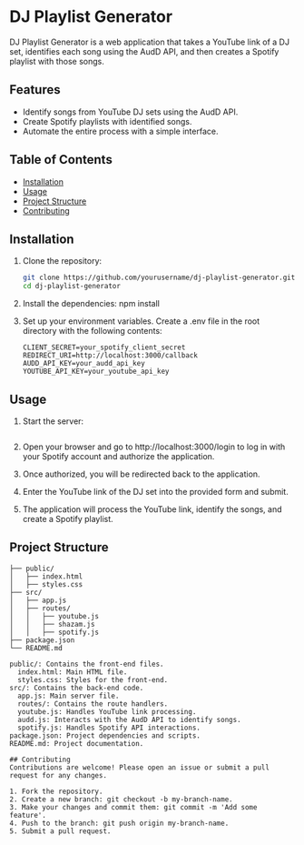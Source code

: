 # DJ Playlist Generator

DJ Playlist Generator is a web application that takes a YouTube link of a DJ set, identifies each song using the AudD API, and then creates a Spotify playlist with those songs.

## Features

- Identify songs from YouTube DJ sets using the AudD API.
- Create Spotify playlists with identified songs.
- Automate the entire process with a simple interface.

## Table of Contents

- [Installation](#installation)
- [Usage](#usage)
- [Project Structure](#project-structure)
- [Contributing](#contributing)

## Installation

1. Clone the repository:
   ```sh
   git clone https://github.com/yourusername/dj-playlist-generator.git
   cd dj-playlist-generator

2. Install the dependencies:
   npm install

3. Set up your environment variables. Create a .env file in the root directory with the following contents:
   ```CLIENT_ID=your_spotify_client_id
   CLIENT_SECRET=your_spotify_client_secret
   REDIRECT_URI=http://localhost:3000/callback
   AUDD_API_KEY=your_audd_api_key
   YOUTUBE_API_KEY=your_youtube_api_key

## Usage

1. Start the server:
   ```node src/app.js

2. Open your browser and go to http://localhost:3000/login to log in with your Spotify account and authorize the application.

3. Once authorized, you will be redirected back to the application.

4. Enter the YouTube link of the DJ set into the provided form and submit.

5. The application will process the YouTube link, identify the songs, and create a Spotify playlist.

## Project Structure
```dj-playlist-generator/
├── public/
│   ├── index.html
│   ├── styles.css
├── src/
│   ├── app.js
│   ├── routes/
│   │   ├── youtube.js
│   │   ├── shazam.js
│   │   ├── spotify.js
├── package.json
└── README.md

public/: Contains the front-end files.
  index.html: Main HTML file.
  styles.css: Styles for the front-end.
src/: Contains the back-end code.
  app.js: Main server file.
  routes/: Contains the route handlers.
  youtube.js: Handles YouTube link processing.
  audd.js: Interacts with the AudD API to identify songs.
  spotify.js: Handles Spotify API interactions.
package.json: Project dependencies and scripts.
README.md: Project documentation.

## Contributing
Contributions are welcome! Please open an issue or submit a pull request for any changes.

1. Fork the repository.
2. Create a new branch: git checkout -b my-branch-name.
3. Make your changes and commit them: git commit -m 'Add some feature'.
4. Push to the branch: git push origin my-branch-name.
5. Submit a pull request.





